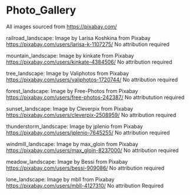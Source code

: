 # Photo_Gallery
All images sourced from https://pixabay.com/

railroad_landscape: Image by Larisa Koshkina from Pixabay https://pixabay.com/users/larisa-k-1107275/
No attribution required

mountain_landscape: Image by kinkate from Pixabay https://pixabay.com/users/kinkate-4384506/
No attribution required

tree_landscape: Image by Valiphotos from Pixabay https://pixabay.com/users/valiphotos-1720744/
No attribution required

forest_landscape: Image by Free-Photos from Pixabay https://pixabay.com/users/free-photos-242387/
No attributution required

sunset_landscape: Image by Cleverpix from Pixabay https://pixabay.com/users/cleverpix-2508959/
No attribution required

thunderstorm_landscape: Image by jplenio from Pixabay https://pixabay.com/users/jplenio-7645255/
No attribution required

windmill_landscape: Image by max_gloin from Pixabay https://pixabay.com/users/max_gloin-8237000/
No attribution required

meadow_landscape: Image by Bessi from Pixabay https://pixabay.com/users/bessi-909086/
No attribution required

lone_landscape: Image by mbll from Pixabay https://pixabay.com/users/mbll-4127310/
No attribution Required


